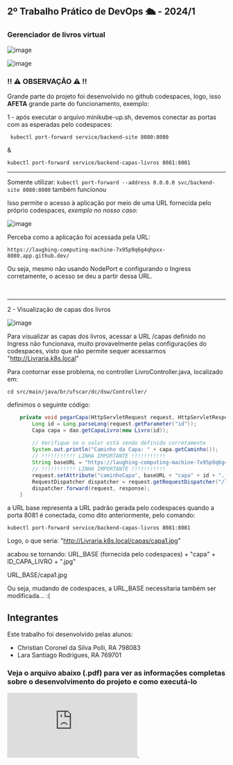 ## 2º Trabalho Prático de DevOps 🛳️ - 2024/1 ##

### Gerenciador de livros virtual

![image](https://github.com/user-attachments/assets/1668084d-2c1d-4fad-9222-a1e03c0fa0f6)

![image](https://github.com/user-attachments/assets/23c5a658-fe3b-47df-9428-0a1d79830728)

### :bangbang:  :warning: OBSERVAÇÃO :warning: :bangbang:

Grande parte do projeto foi desenvolvido no github codespaces, logo, isso **AFETA** grande parte do funcionamento, exemplo:

1 - após executar o arquivo minikube-up.sh, devemos conectar as portas com as esperadas pelo codespaces:
```
 kubectl port-forward service/backend-site 8080:8080
```
& 
```
kubectl port-forward service/backend-capas-livros 8081:8081
```

---

Somente utilizar: ``` kubectl port-forward --address 0.0.0.0 svc/backend-site 8080:8080 ``` também funcionou

Isso permite o acesso à aplicação por meio de uma URL fornecida pelo próprio codespaces, *exemplo no nosso caso:*

![image](https://github.com/user-attachments/assets/9c8bce5a-1d83-4a93-8a2c-2cc00a618f81)

Perceba como a aplicação foi acessada pela URL:

```
https://laughing-computing-machine-7x95p9q6g4qhpxx-8080.app.github.dev/
```

Ou seja, mesmo não usando NodePort e configurando o Ingress corretamente, o acesso se deu a partir dessa URL.

<br>
<hr>

2 - Visualização de capas dos livros

![image](https://github.com/user-attachments/assets/fefc3ebc-d2a6-425f-8b24-194fb8f2e893)

Para visualizar as capas dos livros, acessar a URL /capas definido no Ingress não funcionava, muito provavelmente pelas configurações do codespaces,
visto que não permite sequer acessarmos "http://Livraria.k8s.local"

Para contornar esse problema, no controller LivroController.java, localizado em:

```
cd src/main/java/br/ufscar/dc/dsw/Controller/
```

definimos o seguinte código:

```java
    private void pegarCapa(HttpServletRequest request, HttpServletResponse response) throws ServletException, IOException {
        Long id = Long.parseLong(request.getParameter("id"));
        Capa capa = dao.getCapaLivro(new Livro(id));
        
        // Verifique se o valor está sendo definido corretamente
        System.out.println("Caminho da Capa: " + capa.getCaminho());
        // !!!!!!!!!!! LINHA IMPORTANTE !!!!!!!!!!!
        String baseURL = "https://laughing-computing-machine-7x95p9q6g4qhpxx-8081.app.github.dev/";
        // !!!!!!!!!!! LINHA IMPORTANTE !!!!!!!!!!!
        request.setAttribute("caminhoCapa", baseURL + "capa" + id + ".jpg");
        RequestDispatcher dispatcher = request.getRequestDispatcher("/livro/capaLivro.jsp");
        dispatcher.forward(request, response);
    }
```

a URL base representa a URL padrão gerada pelo codespaces quando a porta 8081 é conectada, como dito anteriormente, pelo comando:
```
kubectl port-forward service/backend-capas-livros 8081:8081
```

Logo, o que seria:
"http://Livraria.k8s.local/capas/capa1.jpg"

acabou se tornando:
URL_BASE (fornecida pelo codespaces) + "capa" + ID_CAPA_LIVRO + ".jpg"

URL_BASE/capa1.jpg

Ou seja, mudando de codespaces, a URL_BASE necessitaria também ser modificada... :(

## Integrantes ##
Este trabalho foi desenvolvido pelas alunos:
- Christian Coronel da Silva Polli, RA  798083
- Lara Santiago Rodrigues, RA 769701

### Veja o arquivo abaixo (.pdf) para ver as informações completas sobre o desenvolvimento do projeto e como executá-lo ###
![Documentação - T2](https://github.com/lsr94/DevOps-Projeto2-Livraria/blob/vaiCorinthians/Documenta%C3%A7%C3%A3o%20-%20T2.pdf).
